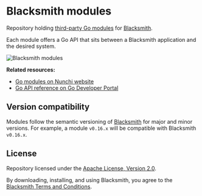 # Blacksmith modules

Repository holding [third-party Go modules](https://nunchi.studio/blacksmith/modules)
for [Blacksmith](https://nunchi.studio/blacksmith).

Each module offers a Go API that sits between a Blacksmith application and the
desired system.

![Blacksmith modules](https://nunchi.studio/images/blacksmith/modules.png)

**Related resources:**
- [Go modules on Nunchi website](https://nunchi.studio/blacksmith/modules)
- [Go API reference on Go Developer Portal](https://pkg.go.dev/github.com/nunchistudio/blacksmith-modules)

## Version compatibility

Modules follow the semantic versioning of [Blacksmith](https://github.com/nunchistudio/blacksmith)
for major and minor versions. For example, a module `v0.16.x` will be compatible
with Blacksmith `v0.16.x`.

## License

Repository licensed under the [Apache License, Version 2.0](./LICENSE).

By downloading, installing, and using Blacksmith, you agree to the
[Blacksmith Terms and Conditions](https://nunchi.studio/legal/terms).
